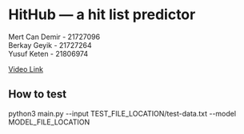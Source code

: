 # HitHub — a hit list predictor

Mert Can Demir - 21727096\
Berkay Geyik - 21727264\
Yusuf Keten - 21806974

[Video Link](https://youtu.be/1CtOYxJ6PDc)

## How to test
python3 main.py --input TEST_FILE_LOCATION/test-data.txt --model MODEL_FILE_LOCATION
